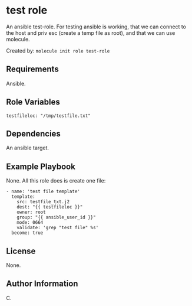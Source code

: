 test role
=========

An ansible test-role. For testing ansible is working, that we can connect to the host and priv esc (create a temp file as root), and that we can use molecule.

Created by: `molecule init role test-role`


Requirements
------------

Ansible.


Role Variables
--------------

```
testfileloc: "/tmp/testfile.txt"
```


Dependencies
------------

An ansible target.


Example Playbook
----------------

None. All this role does is create one file:

```
- name: 'test file template'
  template:
    src: testfile_txt.j2
    dest: "{{ testfileloc }}"
    owner: root
    group: "{{ ansible_user_id }}"
    mode: 0664
    validate: 'grep "test file" %s'
  become: true
```


License
-------

None.


Author Information
------------------

C.